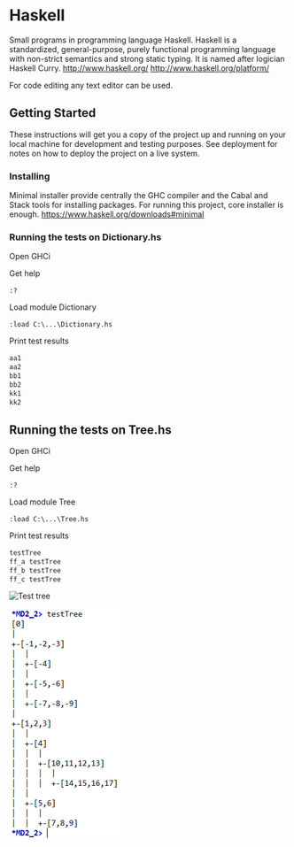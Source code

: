 # Haskell
Small programs in programming language Haskell. Haskell is a standardized, general-purpose, purely functional programming language with non-strict semantics and strong static typing. It is named after logician Haskell Curry.
http://www.haskell.org/
http://www.haskell.org/platform/

For code editing any text editor can be used. 

## Getting Started

These instructions will get you a copy of the project up and running on your local machine for development and testing purposes. See deployment for notes on how to deploy the project on a live system.

### Installing

Minimal installer provide centrally the GHC compiler and the Cabal and Stack tools for installing packages.
For running this project, core installer is enough.
https://www.haskell.org/downloads#minimal

### Running the tests on Dictionary.hs

Open GHCi

Get help
```
:?
```
Load module Dictionary
```
:load C:\...\Dictionary.hs
```
Print test results
```
aa1
aa2
bb1
bb2
kk1
kk2
```

## Running the tests on Tree.hs

Open GHCi

Get help
```
:?
```
Load module Tree
```
:load C:\...\Tree.hs
```
Print test results
```
testTree
ff_a testTree
ff_b testTree
ff_c testTree
```

![Test tree](img/tree.png)

![Test tree](img/tree1.png)